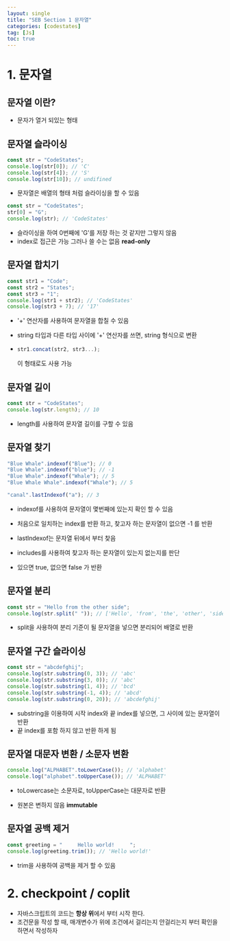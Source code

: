 ```yaml
---
layout: single
title: "SEB Section 1 문자열"
categories: [codestates]
tag: [Js]
toc: true
---
```


# 1. 문자열

## 문자열 이란?

- 문자가 열거 되있는 형태

## 문자열 슬라이싱

```javascript
const str = "CodeStates";
console.log(str[0]); // 'C'
console.log(str[4]); // 'S'
console.log(str[10]); // undifined
```

- 문자열은 배열의 형태 처럼 슬라이싱을 할 수 있음

```javascript
const str = "CodeStates";
str[0] = "G";
console.log(str); // 'CodeStates'
```

- 슬라이싱을 하여 0번째에 'G'를 저장 하는 것 같지만 그렇지 않음
- index로 접근은 가능 그러나 쓸 수는 없음 **read-only**

## 문자열 합치기

```javascript
const str1 = "Code";
const str2 = "States";
const str3 = "1";
console.log(str1 + str2); // 'CodeStates'
console.log(str3 + 7); // '17'
```

- '+' 연산자를 사용하여 문자열을 합칠 수 있음
- string 타입과 다른 타입 사이에 '+' 연산자를 쓰면, string 형식으로 변환

- ```javascript
  str1.concat(str2, str3...);
  ```
  이 형태로도 사용 가능

## 문자열 길이

```javascript
const str = "CodeStates";
console.log(str.length); // 10
```

- length를 사용하여 문자열 길이를 구할 수 있음

## 문자열 찾기

```javascript
"Blue Whale".indexof("Blue"); // 0
"Blue Whale".indexof("blue"); // -1
"Blue Whale".indexof("Whale"); // 5
"Blue Whale Whale".indexof("Whale"); // 5

"canal".lastIndexof("a"); // 3
```

- indexof를 사용하여 문자열이 몇번째에 있는지 확인 할 수 있음
- 처음으로 일치하는 index를 반환 하고, 찾고자 하는 문자열이 없으면 -1 를 반환
- lastIndexof는 문자열 뒤에서 부터 찾음

- includes를 사용하여 찾고자 하는 문자열이 있는지 없는지를 판단
- 있으면 true, 없으면 false 가 반환

## 문자열 분리

```javascript
const str = "Hello from the other side";
console.log(str.split(" ")); // ['Hello', 'from', 'the', 'other', 'side]
```

- split을 사용하여 분리 기준이 될 문자열을 넣으면 분리되어 배열로 반환

## 문자열 구간 슬라이싱

```javascript
const str = "abcdefghij";
console.log(str.substring(0, 3)); // 'abc'
console.log(str.substring(3, 0)); // 'abc'
console.log(str.substring(1, 4)); // 'bcd'
console.log(str.substring(-1, 4)); // 'abcd'
console.log(str.substring(0, 20)); // 'abcdefghij'
```

- substring을 이용하여 시작 index와 끝 index를 넣으면, 그 사이에 있는 문자열이 반환
- 끝 index를 포함 하지 않고 반환 하게 됨

## 문자열 대문자 변환 / 소문자 변환

```javascript
console.log("ALPHABET".toLowerCase()); // 'alphabet'
console.log("alphabet".toUpperCase()); // 'ALPHABET'
```

- toLowercase는 소문자로, toUpperCase는 대문자로 반환

* 원본은 변하지 않음 **immutable**

## 문자열 공백 제거

```javascript
const greeting = "     Hello world!     ";
console.log(greeting.trim()); // 'Hello world!'
```

- trim을 사용하여 공백을 제거 할 수 있음

# 2. checkpoint / coplit

- 자바스크립트의 코드는 **항상 위**에서 부터 시작 한다.
- 조건문을 작성 할 때, 매개변수가 위에 조건에서 걸리는지 안걸리는지 부터 확인을 하면서 작성하자

